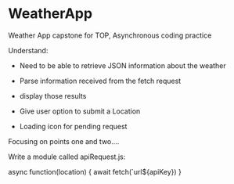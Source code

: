 # WeatherApp
Weather App capstone for TOP, Asynchronous coding practice




Understand:

- Need to be able to retrieve JSON information about the weather 
- Parse information received from the fetch request
- display those results
- Give user option to submit a Location

- Loading icon for pending request



Focusing on points one and two....

Write a module called apiRequest.js:

async function(location) {
    await fetch(`url${apiKey})
}